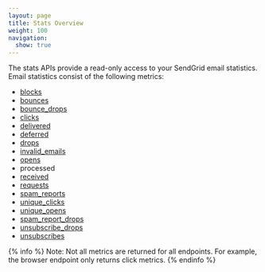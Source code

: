 ```yaml
---
layout: page
title: Stats Overview
weight: 100
navigation:
  show: true
---
```


The stats APIs provide a read-only access to your SendGrid email statistics.  Email statistics consist of the following metrics:

* [blocks]({{root_url}}/Delivery_Metrics/metrics.html#-Blocks)
* [bounces]({{root_url}}/Delivery_Metrics/metrics.html#-Bounces-amp-Repeat-Bounces)
* [bounce_drops]({{root_url}}/User_Guide/Email_Deliverability/Undelivered_Email/drops.html)
* [clicks]({{root_url}}/Delivery_Metrics/metrics.html#-Clicks-amp-Unique-Clicks)
* [delivered]({{root_url}}/Delivery_Metrics/metrics.html#-Delivered)
* [deferred]({{root_url}}/Delivery_Metrics/metrics.html#-Deferrals)
* [drops]({{root_url}}/User_Guide/Email_Deliverability/Undelivered_Email/drops.html)
* [invalid\_emails]({{root_url}}/Delivery_Metrics/metrics.html#-Invalid-email)
* [opens]({{root_url}}/Delivery_Metrics/metrics.html#-Opens-amp-Unique-Opens)
* processed
* [received]({{root_url}}/API_Reference/Webhooks/parse.html)
* [requests]({{root_url}}/Delivery_Metrics/metrics.html#-Requests)
* [spam\_reports]({{root_url}}/Delivery_Metrics/metrics.html#-Spam-reports-amp-repeat-spam-reports)
* [unique\_clicks]({{root_url}}/Delivery_Metrics/metrics.html#-Clicks-amp-Unique-Clicks)
* [unique\_opens]({{root_url}}/Delivery_Metrics/metrics.html#-Opens-amp-Unique-Opens)
* [spam\_report\_drops]({{root_url}}/User_Guide/Email_Deliverability/Undelivered_Email/drops.html)
* [unsubscribe\_drops]({{root_url}}/User_Guide/Email_Deliverability/Undelivered_Email/drops.html)
* [unsubscribes]({{root_url}}/Delivery_Metrics/metrics.html#-Unsubscribes)

{% info %}
Note: Not all metrics are returned for all endpoints. For example, the browser endpoint only returns click metrics.
{% endinfo %}
